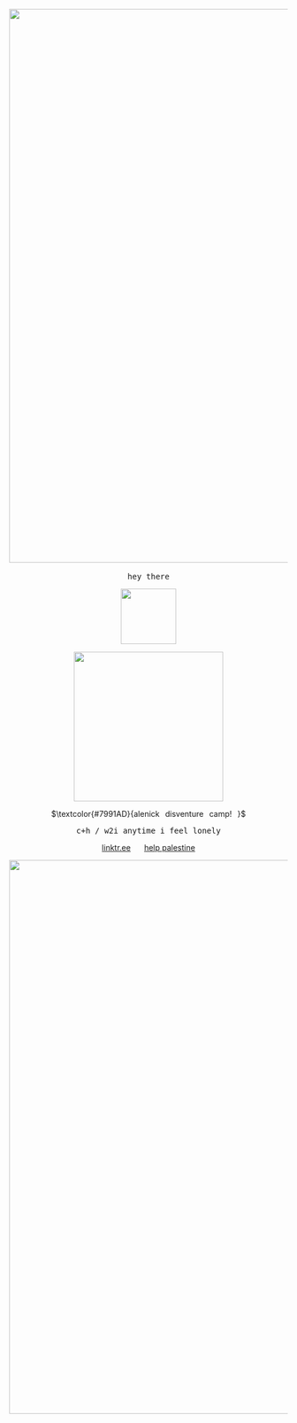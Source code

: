 <p align="center">
<img width=1000 src="https://64.media.tumblr.com/3131c31b779540a016e03256bc618b38/42d997020b109ec7-97/s540x810/3e25311281920fda7a4058c613fa966ccb3376b8.pnj"
</p>‎

</p>
<p align="center">
<kbd>hey there</kbd>
</p>


</p>
<p align="center">
<img width=100 src="https://komarev.com/ghpvc/?username=exoean&color=3A5A83&style=for-the-badge&label=📖"
 </p>

<p align="center">
<img width=270 src="https://files.catbox.moe/m1bjui.png"
</p>

<p align="center">
$\textcolor{#7991AD}{alenick⠀disventure⠀camp!⠀}$
</p>

</p>
<p align="center">
<kbd>c+h / w2i anytime i feel lonely </kbd>
</p>

</p>
<p align="center">
<a href="https://linktr.ee/aIenick">linktr.ee</a>⠀⠀ <a href="https://arab.org/click-to-help/palestine/">help palestine</a>
</p>



<p align="center">
<img width=1000 src="https://64.media.tumblr.com/0bf1dd8865a8b4a3cf37b6913f7c4be1/42d997020b109ec7-40/s540x810/99cf837fb6239b22b7b468219032b237cfce0cfb.pnj"
 </p>
